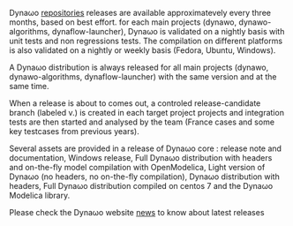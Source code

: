 Dyna&omega;o [repositories](https://github.com/dynawo) releases are available approximatevely every three months, based on best effort.
for each main projects (dynawo, dynawo-algorithms, dynaflow-launcher), Dyna&omega;o  is validated on a nightly basis with unit tests and non regressions tests. The compilation on different platforms is also validated on a nightly or weekly basis (Fedora, Ubuntu, Windows). 

A Dyna&omega;o distribution is always released for all main projects (dynawo, dynawo-algorithms, dynaflow-launcher)  with the same version and at the same time. 

When a release is about to comes out, a controled release-candidate branch (labeled v<MAJOR>.<MINOR>) is created in each target project projects and integration tests are then started and analysed by the team (France cases and some key testcases from previous years).

Several assets are provided in a release of Dyna&omega;o core : release note and documentation, Windows release, Full Dyna&omega;o distribution with headers and on-the-fly model compilation with OpenModelica, Light version of Dyna&omega;o (no headers, no on-the-fly compilation), Dyna&omega;o distribution with headers, Full Dyna&omega;o distribution compiled on centos 7 and the Dyna&omega;o Modelica library.

Please check the Dyna&omega;o website [news](https://dynawo.github.io/news) to know about latest releases
